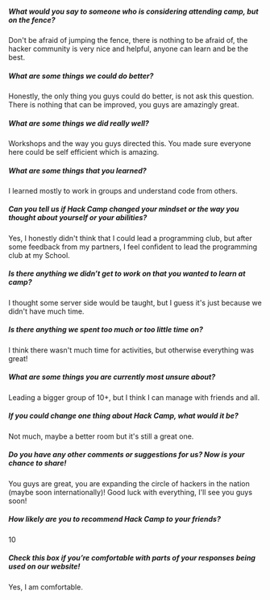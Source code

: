 ##### What would you say to someone who is considering attending camp, but on the fence?

Don't be afraid of jumping the fence, there is nothing to be afraid of, the
hacker community is very nice and helpful, anyone can learn and be the best.

##### What are some things we could do better?

Honestly, the only thing you guys could do better, is not ask this question.
There is nothing that can be improved, you guys are amazingly great.

##### What are some things we did really well?

Workshops and the way you guys directed this. You made sure everyone here could
be self efficient which is amazing.

##### What are some things that you learned?

I learned mostly to work in groups and understand code from others.

##### Can you tell us if Hack Camp changed your mindset or the way you thought about yourself or your abilities?

Yes, I honestly didn't think that I could lead a programming club, but after
some feedback from my partners, I feel confident to lead the programming club at
my School.

##### Is there anything we didn’t get to work on that you wanted to learn at camp?

I thought some server side would be taught, but I guess it's just because we
didn't have much time.

##### Is there anything we spent too much or too little time on?

I think there wasn't much time for activities, but otherwise everything was
great!

##### What are some things you are currently most unsure about?

Leading a bigger group of 10+, but I think I can manage with friends and all.

##### If you could change one thing about Hack Camp, what would it be?

Not much, maybe a better room but it's still a great one.

##### Do you have any other comments or suggestions for us? Now is your chance to share!

You guys are great, you are expanding the circle of hackers in the nation (maybe
soon internationally)! Good luck with everything, I'll see you guys soon!

##### How likely are you to recommend Hack Camp to your friends?

10

##### Check this box if you’re comfortable with parts of your responses being used on our website! 

Yes, I am comfortable.
